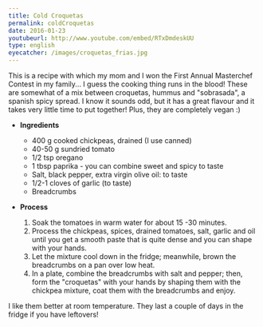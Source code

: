 ```yaml
---
title: Cold Croquetas
permalink: coldCroquetas
date: 2016-01-23
youtubeurl: http://www.youtube.com/embed/RTxDmdeskUU
type: english
eyecatcher: /images/croquetas_frias.jpg
---
```


This is a recipe with which my mom and I won the First Annual Masterchef Contest in my family... I guess the cooking thing runs in the blood!
These are somewhat of a mix between croquetas, hummus and "sobrasada", a spanish spicy spread. I know it sounds odd, but it has a great flavour and it takes very little time to put together!
Plus, they are completely vegan :)



* **Ingredients**
  * 400 g cooked chickpeas, drained (I use canned)
  * 40-50 g sundried tomato
  * 1/2 tsp oregano
  * 1 tbsp paprika - you can combine sweet and spicy to taste
  * Salt, black pepper, extra virgin olive oil: to taste
  * 1/2-1 cloves of garlic (to taste)
  * Breadcrumbs

* **Process**
  1. Soak the tomatoes in warm water for about 15 -30 minutes. 
  2. Process the chickpeas, spices, drained tomatoes, salt, garlic and oil until you get a smooth paste that is quite dense and you can shape with your hands.
  3. Let the mixture cool down in the fridge; meanwhile, brown the breadcrumbs on a pan over low heat.
  4. In a plate, combine the breadcrumbs with salt and pepper; then, form the "croquetas" with your hands by shaping them with the chickpea mixture, coat them with the breadcrumbs and enjoy.

I like them better at room temperature. They last a couple of days in the fridge if you have leftovers!
